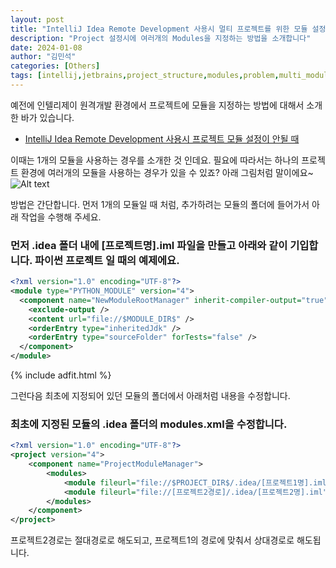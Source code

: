 ```yaml
---
layout: post
title: "IntelliJ Idea Remote Development 사용시 멀티 프로젝트를 위한 모듈 설정"
description: "Project 설정시에 여러개의 Modules을 지정하는 방법을 소개합니다"
date: 2024-01-08
author: "김민석"
categories: [Others]
tags: [intellij,jetbrains,project_structure,modules,problem,multi_module,multi_project]
---
```

예전에 인텔리제이 원격개발 환경에서 프로젝트에 모듈을 지정하는 방법에 대해서 소개한 바가 있습니다.
- [IntelliJ Idea Remote Development 사용시 프로젝트 모듈 설정이 안될 때](https://reddol18.pe.kr/IntelliJ-Remote-Modules-Problem)

이때는 1개의 모듈을 사용하는 경우를 소개한 것 인데요. 필요에 따라서는 하나의 프로젝트 환경에 여러개의 모듈을 사용하는 경우가 있을 수 있죠?
아래 그림처럼 말이에요~
![Alt text](https://reddol18.github.io/dev5min/images/20240108/image.png)

방법은 간단합니다. 먼저 1개의 모듈일 때 처럼, 추가하려는 모듈의 폴더에 들어가서 아래 작업을 수행해 주세요.

### 먼저 .idea 폴더 내에 [프로젝트명].iml 파일을 만들고 아래와 같이 기입합니다. 파이썬 프로젝트 일 때의 예제에요.

```xml
<?xml version="1.0" encoding="UTF-8"?>
<module type="PYTHON_MODULE" version="4">
  <component name="NewModuleRootManager" inherit-compiler-output="true">
    <exclude-output />
    <content url="file://$MODULE_DIR$" />
    <orderEntry type="inheritedJdk" />
    <orderEntry type="sourceFolder" forTests="false" />
  </component>
</module>
```

{% include adfit.html %}

그런다음 최초에 지정되어 있던 모듈의 폴더에서 아래처럼 내용을 수정합니다.

### 최초에 지정된 모듈의 .idea 폴더의 modules.xml을 수정합니다.

```xml
<?xml version="1.0" encoding="UTF-8"?>
<project version="4">
    <component name="ProjectModuleManager">
        <modules>
            <module fileurl="file://$PROJECT_DIR$/.idea/[프로젝트1명].iml" filepath="$PROJECT_DIR$/.idea/[프로젝트1명].iml" />
            <module fileurl="file://[프로젝트2경로]/.idea/[프로젝트2명].iml" filepath="[프로젝트2경로]/.idea/[프로젝트2명].iml" />
        </modules>
    </component>
</project>
```

프로젝트2경로는 절대경로로 해도되고, 프로젝트1의 경로에 맞춰서 상대경로로 해도됩니다.        
